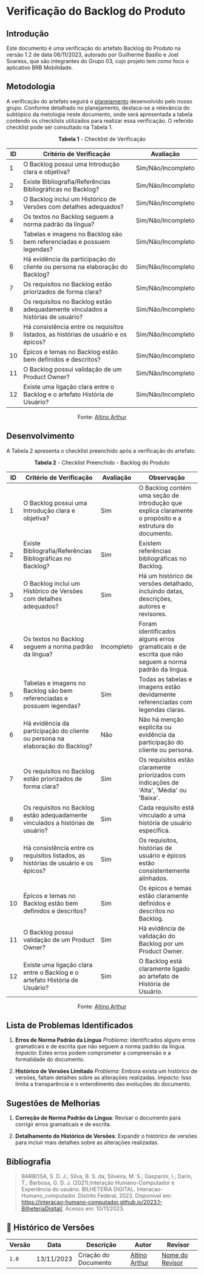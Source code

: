 # Verificação do Backlog do Produto

## Introdução
Este documento é uma verificação do artefato Backlog do Produto na versão 1.2 de data 06/11/2023, autorado por Guilherme Basilio e Joel Soaress, que são integrantes do Grupo 03, cujo projeto tem como foco o aplicativo BRB Mobilidade.

## Metodologia
A verificação do artefato seguirá o [planejamento](https://requisitos-de-software.github.io/2023.2-Carteira_Digital_de_Transito/verificacao/planejamendoDaVerificacao/) desenvolvido pelo nosso grupo. Conforme detalhado no planejamento, destaca-se a relevância do subtópico da metologia neste documento, onde será apresentada a tabela contendo os checklists utilizados para realizar essa verificação. O referido checklist pode ser consultado na Tabela 1.

<center>

**Tabela 1** - Checklist de Verificação

| ID  | Critério de Verificação                                                             | Avaliação   |
|-----|-------------------------------------------------------------------------------------|-------------|
| 1   | O Backlog possui uma Introdução clara e objetiva?                                   | Sim/Não/Incompleto     |
| 2   | Existe Bibliografia/Referências Bibliográficas no Backlog?                          | Sim/Não/Incompleto     |
| 3   | O Backlog inclui um Histórico de Versões com detalhes adequados?                    | Sim/Não/Incompleto     |
| 4   | Os textos no Backlog seguem a norma padrão da língua?                               | Sim/Não/Incompleto     |
| 5   | Tabelas e imagens no Backlog são bem referenciadas e possuem legendas?              | Sim/Não/Incompleto     |
| 6   | Há evidência da participação do cliente ou persona na elaboração do Backlog?        | Sim/Não/Incompleto     |
| 7   | Os requisitos no Backlog estão priorizados de forma clara?                          | Sim/Não/Incompleto     |
| 8   | Os requisitos no Backlog estão adequadamente vinculados a histórias de usuário?     | Sim/Não/Incompleto     |
| 9   | Há consistência entre os requisitos listados, as histórias de usuário e os épicos?  | Sim/Não/Incompleto     |
| 10  | Épicos e temas no Backlog estão bem definidos e descritos?                          | Sim/Não/Incompleto     |
| 11  | O Backlog possui validação de um Product Owner?                                     | Sim/Não/Incompleto     |
| 12  | Existe uma ligação clara entre o Backlog e o artefato História de Usuário?          | Sim/Não/Incompleto     |

Fonte: [Altino Arthur](https://github.com/arthurrochamoreira) 

</center>

## Desenvolvimento

A Tabela 2 apresenta o checklist preenchido após a verificação do artefato.

<center>

**Tabela 2** - Checklist Preenchido - Backlog do Produto

| ID  | Critério de Verificação                                                            | Avaliação   | Observação |
|-----|-------------------------------------------------------------------------------------|-------------|------------|
| 1   | O Backlog possui uma Introdução clara e objetiva?                                   | Sim         | O Backlog contém uma seção de introdução que explica claramente o propósito e a estrutura do documento. |
| 2   | Existe Bibliografia/Referências Bibliográficas no Backlog?                          | Sim         | Existem referências bibliográficas no Backlog. |
| 3   | O Backlog inclui um Histórico de Versões com detalhes adequados?                    | Sim         | Há um histórico de versões detalhado, incluindo datas, descrições, autores e revisores. |
| 4   | Os textos no Backlog seguem a norma padrão da língua?                               | Incompleto         | Foram identificados alguns erros gramaticais e de escrita que não seguem a norma padrão da língua. |
| 5   | Tabelas e imagens no Backlog são bem referenciadas e possuem legendas?              | Sim         | Todas as tabelas e imagens estão devidamente referenciadas com legendas claras. |
| 6   | Há evidência da participação do cliente ou persona na elaboração do Backlog?        | Não         | Não há menção explícita ou evidência da participação do cliente ou persona. |
| 7   | Os requisitos no Backlog estão priorizados de forma clara?                          | Sim         | Os requisitos estão claramente priorizados com indicações de 'Alta', 'Média' ou 'Baixa'. |
| 8   | Os requisitos no Backlog estão adequadamente vinculados a histórias de usuário?     | Sim         | Cada requisito está vinculado a uma história de usuário específica. |
| 9   | Há consistência entre os requisitos listados, as histórias de usuário e os épicos?  | Sim         | Os requisitos, histórias de usuário e épicos estão consistentemente alinhados. |
| 10  | Épicos e temas no Backlog estão bem definidos e descritos?                          | Sim         | Os épicos e temas estão claramente definidos e descritos no Backlog. |
| 11  | O Backlog possui validação de um Product Owner?                                     | Sim         | Há evidência de validação do Backlog por um Product Owner. |
| 12  | Existe uma ligação clara entre o Backlog e o artefato História de Usuário?          | Sim         | O Backlog está claramente ligado ao artefato de História de Usuário. |

Fonte: [Altino Arthur](https://github.com/arthurrochamoreira) 

</center>

## Lista de Problemas Identificados

1. **Erros de Norma Padrão da Língua**
   *Problema*: Identificados alguns erros gramaticais e de escrita que não seguem a norma padrão da língua.
   *Impacto*: Estes erros podem comprometer a compreensão e a formalidade do documento.
  
2. **Histórico de Versões Limitado**
   *Problema*: Embora exista um histórico de versões, faltam detalhes sobre as alterações realizadas.
   *Impacto*: Isso limita a transparência e o entendimento das evoluções do documento.   

## Sugestões de Melhorias

1. **Correção de Norma Padrão da Língua**: Revisar o documento para corrigir erros gramaticais e de escrita.
   
2. **Detalhamento do Histórico de Versões**: Expandir o histórico de versões para incluir mais detalhes sobre as alterações realizadas.
   
## Bibliografia

> BARBOSA, S. D. J.; Silva, B. S. da; Silveira, M. S.; Gasparini, I.; Darin, T.; Barbosa, G. D. J. (2021);Interação Humano-Computador e Experiência do usuário.
> BILHETERIA DIGITAL. Interacao-Humano_computador. Distrito Federal, 2023. Disponível em: <https://interacao-humano-computador.github.io/2023.1-BilheteriaDigital/>. Acesso em: 10/11/2023.<br>

## 📑 Histórico de Versões

| Versão | Data       | Descrição                                       | Autor                                          | Revisor                                      |
| ------ | ---------- | ----------------------------------------------- | -----------------------------------------------| ---------------------------------------------|
| `1.0`  | 13/11/2023 | Criação do Documento | [Altino Arthur](https://github.com/arthurrochamoreira)  | [Nome do Revisor](https://github.com/) |

